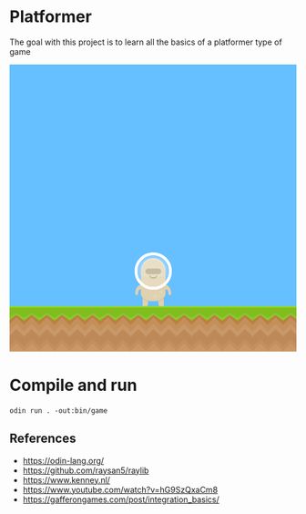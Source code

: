 # Platformer

The goal with this project is to learn all the basics of a platformer type of game

![image](screenshot.png)

# Compile and run

```
odin run . -out:bin/game
```

## References
- https://odin-lang.org/
- https://github.com/raysan5/raylib
- https://www.kenney.nl/
- https://www.youtube.com/watch?v=hG9SzQxaCm8
- https://gafferongames.com/post/integration_basics/